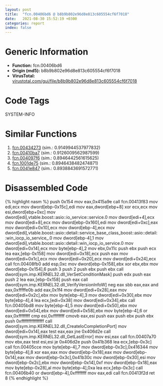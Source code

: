 ```yaml
---
layout: post
title:  "fcn.00406bd6 @ b8b9b802e96d8e813c605554cf6f7018"
date:   2021-08-30 15:52:19 +0300
categories: report
index: false
---
```


# Generic Information
- **Function:** fcn.00406bd6
- **Origin (md5):** b8b9b802e96d8e813c605554cf6f7018
- **VirusTotal:** [virustotal.com/gui/file/b8b9b802e96d8e813c605554cf6f7018][virustotal_ref]

# Code Tags
<span class="tag" id="SYSTEM-INFO">SYSTEM-INFO</span>


# Similar Functions

1. [fcn.00434273][similar_1_ref] (sim.: 0.9149944537977832)
2. [fcn.00410ba7][similar_2_ref] (sim.: 0.9126009562987599)
3. [fcn.004097f6][similar_3_ref] (sim.: 0.8946442561615625)
4. [fcn.1001de75][similar_4_ref] (sim.: 0.8946438482474871)
5. [fcn.0041e847][similar_5_ref] (sim.: 0.8938843691572771)


# Disassembled Code

{% highlight nasm %}
push 0x154
mov eax,0x415a9e
call fcn.00413f83
mov edi,ecx
mov dword[ebp-0x15c],edi
mov eax,dword[ebp+8]
xor ecx,ecx
mov esi,dword[ebp+0xc]
mov dword[edi],vtable.boost::asio::io_service::service.0
mov dword[edi+4],ecx
mov dword[edi+8],ecx
mov dword[ebp-0x160],edi
mov dword[edi+0xc],eax
mov dword[edi+0x10],ecx
mov dword[ebp-4],ecx
mov dword[edi],vtable.boost::asio::detail::service_base_class_boost::asio::detail::win_iocp_io_service_.0
mov dword[ebp-4],1
mov dword[edi],vtable.boost::asio::detail::win_iocp_io_service.0
mov dword[edi+0x14],ecx
mov byte[ebp-4],2
mov ebx,0x11c
push ebx
push ecx
lea eax,[ebp-0x158]
mov dword[edi+0x18],ecx
push eax
mov dword[edi+0x1c],ecx
mov dword[edi+0x20],ecx
mov dword[edi+0x24],ecx
call fcn.00408fb0
add esp,0xc
mov dword[ebp-0x158],ebx
xor ebx,ebx
mov dword[ebp-0x154],6
push 3
push 2
push ebx
push ebx
call dword[sym.imp.KERNEL32.dll_VerSetConditionMask]
push edx
push eax
push 2
lea eax,[ebp-0x158]
push eax
call dword[sym.imp.KERNEL32.dll_VerifyVersionInfoW]
neg eax
sbb eax,eax
and eax,0xfffffe0b
add eax,0x1f4
mov dword[edi+0x28],eax
mov dword[edi+0x2c],ebx
mov byte[ebp-4],3
mov dword[edi+0x30],ebx
mov byte[ebp-4],4
lea ecx,[edi+0x38]
mov dword[edi+0x34],ebx
call fcn.00405bd8
mov byte[ebp-4],5
mov dword[edi+0x50],ebx
mov dword[edi+0x54],ebx
mov dword[edi+0x58],ebx
mov byte[ebp-4],6
or eax,0xffffffff
cmp esi,0xffffffff
cmovb eax,esi
push eax
push ebx
push ebx
push 0xffffffffffffffff
call dword[sym.imp.KERNEL32.dll_CreateIoCompletionPort]
mov dword[edi+0x14],eax
test eax,eax
jne 0x406d2e
call dword[sym.imp.KERNEL32.dll_GetLastError]
mov esi,eax
call fcn.00407a70
mov ebx,eax
test esi,esi
je 0x406d2e
push 0x41b368
lea ecx,[ebp-0x3c]
call fcn.00405cce
mov byte[ebp-4],7
mov dword[ebp-0x3c],0x416344
mov byte[ebp-4],8
xor eax,eax
mov dword[ebp-0x18],eax
mov dword[ebp-0x14],eax
mov dword[ebp-0x3c],0x41b30c
mov dword[ebp-0x30],esi
mov dword[ebp-0x2c],ebx
mov dword[ebp-0x14],0xf
mov dword[ebp-0x18],eax
mov byte[ebp-0x28],al
mov byte[ebp-4],0xa
lea ecx,[ebp-0x3c]
call fcn.00406b40
or dword[ebp-4],0xffffffff
mov eax,edi
call fcn.00413f2d
ret 8
{% endhighlight %}


[similar_1_ref]: /report/fcn.00434273@418e0921f3a9bd4f5bc0dcc59623b5a1
[similar_2_ref]: /report/fcn.00410ba7@a1c6b07868a0eea8f4ee5a872aa71909
[similar_3_ref]: /report/fcn.004097f6@418e0921f3a9bd4f5bc0dcc59623b5a1
[similar_4_ref]: /report/fcn.1001de75@481b545f5c18f2fce1caac67ddc419e8
[similar_5_ref]: /report/fcn.0041e847@418e0921f3a9bd4f5bc0dcc59623b5a1
[virustotal_ref]: https://www.virustotal.com/gui/file/b8b9b802e96d8e813c605554cf6f7018